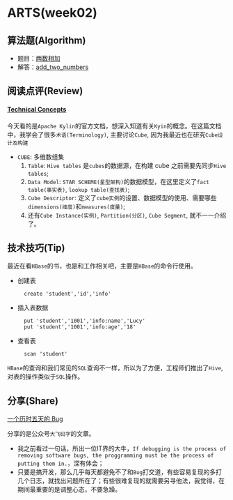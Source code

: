 # ARTS(week02)

## 算法题(Algorithm)

- 题目：[两数相加](https://leetcode-cn.com/problems/add-two-numbers/)
- 解答：[add_two_numbers](https://github.com/SharonChiong/leetcode/blob/master/algorithms/python/add_two_numbers/add_two_numbers.py)

## 阅读点评(Review)

#### [Technical Concepts](http://kylin.apache.org/docs23/gettingstarted/concepts.html)

今天看的是`Apache Kylin`的官方文档，想深入知道有关`Kyin`的概念。在这篇文档中，我学会了很多`术语(Terminology)`, 主要讨论`Cube`, 因为我最近也在研究`Cube设计及构建`

- `CUBE`: 多维数组集
    1. `Table`: `Hive tables` 是`cubes`的数据源，在构建 cube 之前需要先同步`Hive tables`;
    2. `Data Model`: `STAR SCHEME(星型架构)`的数据模型，在这里定义了`fact table(事实表)`, `lookup table(查找表)`;
    3. `Cube Descriptor`: 定义了`cube实例`的设置、数据模型的使用、需要哪些`dimensions(维度)`和`measures(度量)`;
    4. 还有`Cube Instance(实例)`, `Partition(分区)`, `Cube Segment`, 就不一一介绍了。

## 技术技巧(Tip)

最近在看`HBase`的书，也是和工作相关吧，主要是`HBase`的命令行使用。

- 创建表

        create 'student','id','info'

- 插入表数据

        put 'student','1001','info:name','Lucy'
        put 'student','1001','info:age','18'
        
- 查看表

        scan 'student'
        
`HBase`的查询和我们常见的`SQL`查询不一样，所以为了方便，工程师们推出了`Hive`, 对表的操作类似于`SQL`操作。
    
## 分享(Share)

[一个历时五天的 Bug](https://mp.weixin.qq.com/s?__biz=Mzg4NjAwMTQzNA==&mid=2247484143&idx=1&sn=567c20d103827dbf13c0d2aa3506a8cd&chksm=cfa1189af8d6918c9db4d3e03f864b0e8fd46ab63864e0e15047ca22e8a932b4504680341612&mpshare=1&scene=1&srcid=&pass_ticket=lItOKyDIrtagtC2l4Tc4WduOnMHEYVRjxsvZU7TtCs13w4Mv6gpMHzu%2FmDOBIfcZ#rd)

分享的是公众号`大飞码字`的文章。

- 我之前看过一句话，所出一位IT界的大牛，`If debugging is the process of removing software bugs, the proggramming must be the process of putting them in.`，深有体会；
- 只要是搞开发，那么几乎每天都避免不了和`Bug`打交道，有些容易复现的多打几个日志，就找出问题所在了；有些很难复现的就需要另寻他法，我觉得，在期间最重要的是调整心态，不要急躁。